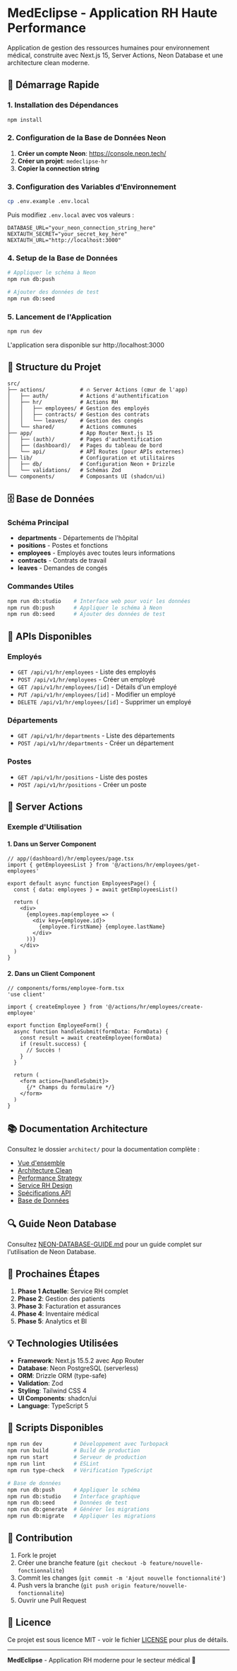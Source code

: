 # MedEclipse - Application RH Haute Performance

Application de gestion des ressources humaines pour environnement médical, construite avec Next.js 15, Server Actions, Neon Database et une architecture clean moderne.

## 🚀 Démarrage Rapide

### 1. Installation des Dépendances
```bash
npm install
```

### 2. Configuration de la Base de Données Neon

1. **Créer un compte Neon**: https://console.neon.tech/
2. **Créer un projet**: `medeclipse-hr`
3. **Copier la connection string** 

### 3. Configuration des Variables d'Environnement
```bash
cp .env.example .env.local
```

Puis modifiez `.env.local` avec vos valeurs :
```env
DATABASE_URL="your_neon_connection_string_here"
NEXTAUTH_SECRET="your_secret_key_here"
NEXTAUTH_URL="http://localhost:3000"
```

### 4. Setup de la Base de Données
```bash
# Appliquer le schéma à Neon
npm run db:push

# Ajouter des données de test
npm run db:seed
```

### 5. Lancement de l'Application
```bash
npm run dev
```

L'application sera disponible sur http://localhost:3000

## 📁 Structure du Projet

```
src/
├── actions/           # 🔥 Server Actions (cœur de l'app)
│   ├── auth/          # Actions d'authentification
│   ├── hr/            # Actions RH
│   │   ├── employees/ # Gestion des employés
│   │   ├── contracts/ # Gestion des contrats
│   │   └── leaves/    # Gestion des congés
│   └── shared/        # Actions communes
├── app/               # App Router Next.js 15
│   ├── (auth)/        # Pages d'authentification
│   ├── (dashboard)/   # Pages du tableau de bord
│   └── api/           # API Routes (pour APIs externes)
├── lib/               # Configuration et utilitaires
│   ├── db/            # Configuration Neon + Drizzle
│   └── validations/   # Schémas Zod
└── components/        # Composants UI (shadcn/ui)
```

## 🗄️ Base de Données

### Schéma Principal
- **departments** - Départements de l'hôpital
- **positions** - Postes et fonctions
- **employees** - Employés avec toutes leurs informations
- **contracts** - Contrats de travail
- **leaves** - Demandes de congés

### Commandes Utiles
```bash
npm run db:studio    # Interface web pour voir les données
npm run db:push      # Appliquer le schéma à Neon
npm run db:seed      # Ajouter des données de test
```

## 🎯 APIs Disponibles

### Employés
- `GET /api/v1/hr/employees` - Liste des employés
- `POST /api/v1/hr/employees` - Créer un employé
- `GET /api/v1/hr/employees/[id]` - Détails d'un employé
- `PUT /api/v1/hr/employees/[id]` - Modifier un employé
- `DELETE /api/v1/hr/employees/[id]` - Supprimer un employé

### Départements
- `GET /api/v1/hr/departments` - Liste des départements
- `POST /api/v1/hr/departments` - Créer un département

### Postes
- `GET /api/v1/hr/positions` - Liste des postes
- `POST /api/v1/hr/positions` - Créer un poste

## 🔧 Server Actions

### Exemple d'Utilisation

#### 1. Dans un Server Component
```tsx
// app/(dashboard)/hr/employees/page.tsx
import { getEmployeesList } from '@/actions/hr/employees/get-employees'

export default async function EmployeesPage() {
  const { data: employees } = await getEmployeesList()
  
  return (
    <div>
      {employees.map(employee => (
        <div key={employee.id}>
          {employee.firstName} {employee.lastName}
        </div>
      ))}
    </div>
  )
}
```

#### 2. Dans un Client Component
```tsx
// components/forms/employee-form.tsx
'use client'

import { createEmployee } from '@/actions/hr/employees/create-employee'

export function EmployeeForm() {
  async function handleSubmit(formData: FormData) {
    const result = await createEmployee(formData)
    if (result.success) {
      // Succès !
    }
  }

  return (
    <form action={handleSubmit}>
      {/* Champs du formulaire */}
    </form>
  )
}
```

## 📚 Documentation Architecture

Consultez le dossier `architect/` pour la documentation complète :

- [Vue d'ensemble](./architect/01-project-overview.md)
- [Architecture Clean](./architect/02-clean-architecture.md) 
- [Performance Strategy](./architect/03-performance-strategy.md)
- [Service RH Design](./architect/04-hr-service-design.md)
- [Spécifications API](./architect/05-api-specifications.md)
- [Base de Données](./architect/06-database-design.md)

## 🔍 Guide Neon Database

Consultez [NEON-DATABASE-GUIDE.md](./NEON-DATABASE-GUIDE.md) pour un guide complet sur l'utilisation de Neon Database.

## 🚀 Prochaines Étapes

1. **Phase 1 Actuelle**: Service RH complet
2. **Phase 2**: Gestion des patients  
3. **Phase 3**: Facturation et assurances
4. **Phase 4**: Inventaire médical
5. **Phase 5**: Analytics et BI

## 💡 Technologies Utilisées

- **Framework**: Next.js 15.5.2 avec App Router
- **Database**: Neon PostgreSQL (serverless)
- **ORM**: Drizzle ORM (type-safe)
- **Validation**: Zod
- **Styling**: Tailwind CSS 4
- **UI Components**: shadcn/ui
- **Language**: TypeScript 5

## 📝 Scripts Disponibles

```bash
npm run dev          # Développement avec Turbopack
npm run build        # Build de production
npm run start        # Serveur de production
npm run lint         # ESLint
npm run type-check   # Vérification TypeScript

# Base de données
npm run db:push      # Appliquer le schéma
npm run db:studio    # Interface graphique
npm run db:seed      # Données de test
npm run db:generate  # Générer les migrations
npm run db:migrate   # Appliquer les migrations
```

## 🤝 Contribution

1. Fork le projet
2. Créer une branche feature (`git checkout -b feature/nouvelle-fonctionnalite`)
3. Commit les changes (`git commit -m 'Ajout nouvelle fonctionnalité'`)
4. Push vers la branche (`git push origin feature/nouvelle-fonctionnalite`)
5. Ouvrir une Pull Request

## 📄 Licence

Ce projet est sous licence MIT - voir le fichier [LICENSE](LICENSE) pour plus de détails.

---

**MedEclipse** - Application RH moderne pour le secteur médical 🏥